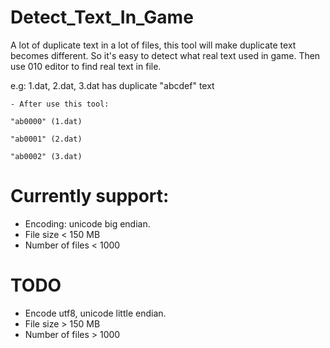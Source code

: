 # Detect_Text_In_Game
A lot of duplicate text in a lot of files, this tool will make duplicate text becomes different. So it's easy to detect what real text used in game.
Then use 010 editor to find real text in file.

e.g:
	1.dat, 2.dat, 3.dat has duplicate "abcdef" text 
	
	- After use this tool:
	
	"ab0000" (1.dat)
	
	"ab0001" (2.dat)
	
	"ab0002" (3.dat)

Currently support:
========================
- Encoding: unicode big endian.
- File size < 150 MB
- Number of files < 1000

TODO
========================
- Encode utf8, unicode little endian.
- File size > 150 MB
- Number of files > 1000